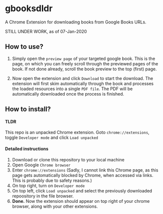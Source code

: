 # gbooksdldr
A Chrome Extension for downloading books from Google Books URLs.

STILL UNDER WORK, as of 07-Jan-2020

## How to use?

1. Simply open the `preview page` of your targeted google book. This is the page, on which you can freely scroll through the previewed pages of the book. If not done already, scroll the book preview  to the top (first) page.

2. Now open the extension and click `Download` to start the download. The extension will first skim automatically through the book and processes the loaded resources into a single `PDF file`. The PDF will be automatically downloaded once the process is finished. 

## How to install?

#### TLDR

This repo is an unpacked Chrome extension. Goto `chrome://extensions`, toggle `Developer mode` and click `Load unpacked`

#### Detailed instructions

1. Download or clone this repository to your local machine
2. Open Google `Chrome browser`
3. Enter `chrome://extensions` (Sadly, I cannot link this Chrome page, as this page gets automatically blocked by Chrome, when accessed via links. This is probably due to safety reasons.)
4. On top right, turn on `Developer mode`
5. On top left, click `Load unpacked` and select the previously downloaded repoository in the file browser.
6. **Done.** Now the extension should appear on top right of your chrome browser, along with your other extensions.
